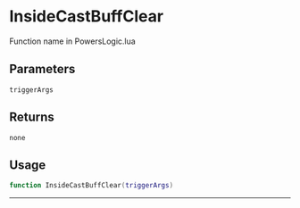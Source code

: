 # InsideCastBuffClear
Function name in PowersLogic.lua
## Parameters
`triggerArgs`
## Returns
`none`
## Usage
```lua
function InsideCastBuffClear(triggerArgs)
```
---
